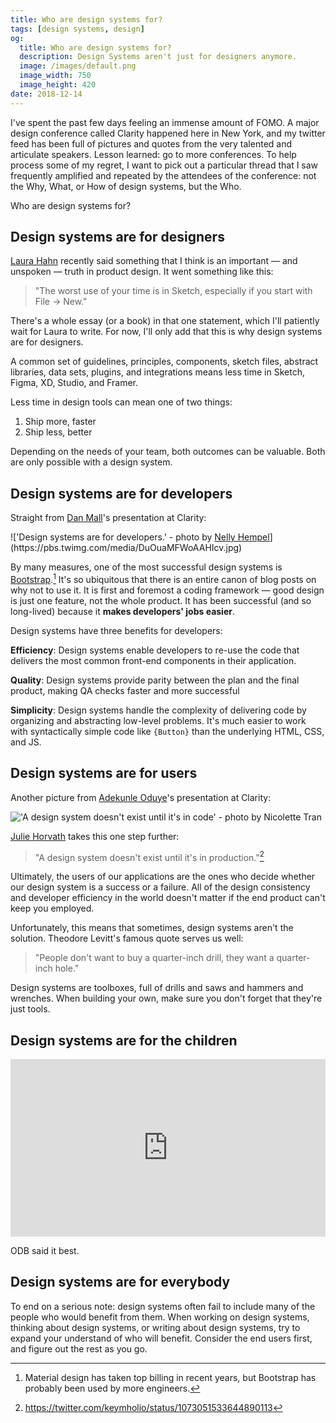 ```yaml
---
title: Who are design systems for?
tags: [design systems, design]
og:
  title: Who are design systems for?
  description: Design Systems aren't just for designers anymore.
  image: /images/default.png
  image_width: 750 
  image_height: 420
date: 2018-12-14
---
```


I've spent the past few days feeling an immense amount of FOMO. A major design conference called Clarity happened here in New York, and my twitter feed has been full of pictures and quotes from the very talented and articulate speakers. Lesson learned: go to more conferences. To help process some of my regret, I want to pick out a particular thread that I saw frequently amplified and repeated by the attendees of the conference: not the Why, What, or How of design systems, but the Who.

Who are design systems for?

## Design systems are for designers

[Laura Hahn](https://twitter.com/lauradhahn) recently said something that I think is an important — and unspoken — truth in product design. It went something like this:

> "The worst use of your time is in Sketch, especially if you start with File → New."

There's a whole essay (or a book) in that one statement, which I'll patiently wait for Laura to write. For now, I'll only add that this is why design systems are for designers.

A common set of guidelines, principles, components, sketch files, abstract libraries, data sets, plugins, and integrations means less time in Sketch, Figma, XD, Studio, and Framer.

Less time in design tools can mean one of two things:

1. Ship more, faster
2. Ship less, better

Depending on the needs of your team, both outcomes can be valuable. Both are only possible with a design system.

## Design systems are for developers

Straight from [Dan Mall](https://twitter.com/danmall)'s presentation at Clarity:

!['Design systems are for developers.' - photo by [Nelly Hempel](https://twitter.com/Hejnelly_)](https://pbs.twimg.com/media/DuOuaMFWoAAHIcv.jpg)

By many measures, one of the most successful design systems is [Bootstrap](https://getbootstrap.com/).[^1] It's so ubiquitous that there is an entire canon of blog posts on why not to use it. It is first and foremost a coding framework — good design is just one feature, not the whole product.  It has been successful (and so long-lived) because it **makes developers' jobs easier**. 

Design systems have three benefits for developers:

**Efficiency**: Design systems enable developers to re-use the code that delivers the most common front-end components in their application.

**Quality**: Design systems provide parity between the plan and the final product, making QA checks faster and more successful

**Simplicity**: Design systems handle the complexity of delivering code by organizing and abstracting low-level problems. It's much easier to work with syntactically simple code like `{Button}` than the underlying HTML, CSS, and JS.

## Design systems are for users

Another picture from [Adekunle Oduye](https://twitter.com/adekunleoduye)'s presentation at Clarity:

!['A design system doesn't exist until it's in code' - photo by [Nicolette Tran](https://twitter.com/designicolette) ](https://pbs.twimg.com/media/DuKOjHmX4AExTeq?format=jpg&name=small)

[Julie Horvath](https://twitter.com/nrrrdcore) takes this one step further:

> "A design system doesn't exist until it's in production."[^2]

Ultimately, the users of our applications are the ones who decide whether our design system is a success or a failure. All of the design consistency and developer efficiency in the world doesn't matter if the end product can't keep you employed.

Unfortunately, this means that sometimes, design systems aren't the solution. Theodore Levitt's famous quote serves us well:

> "People don't want to buy a quarter-inch drill, they want a quarter-inch hole."

Design systems are toolboxes, full of drills and saws and hammers and wrenches. When building your own, make sure you don't forget that they're just tools.

## Design systems are for the children

<div>
<style>.embed-container { position: relative; padding-bottom: 56.25%; height: 0; overflow: hidden; max-width: 100%; } .embed-container iframe, .embed-container object, .embed-container embed { position: absolute; top: 0; left: 0; width: 100%; height: 100%; }</style><div class='embed-container'><iframe src='https://www.youtube.com/embed/XuxXSw_4R_c' frameborder='0' allowfullscreen></iframe></div>
</div>

ODB said it best.

## Design systems are for everybody

To end on a serious note: design systems often fail to include many of the people who would benefit from them. When working on design systems, thinking about design systems, or writing about design systems, try to expand your understand of who will benefit. Consider the end users first, and figure out the rest as you go.

[^1]: Material design has taken top billing in recent years, but Bootstrap has probably been used by more engineers.

[^2]: <https://twitter.com/keymholio/status/1073051533644890113>
